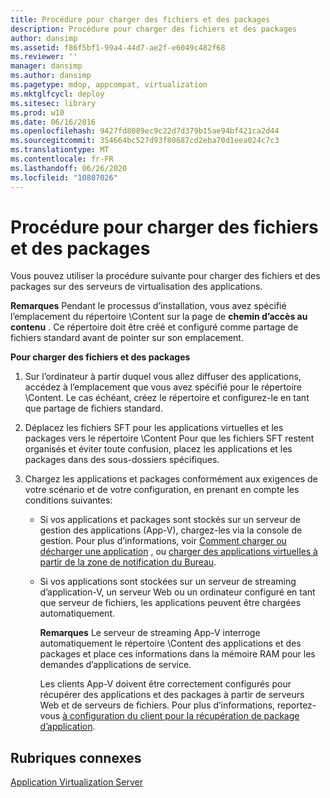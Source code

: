 ```yaml
---
title: Procédure pour charger des fichiers et des packages
description: Procédure pour charger des fichiers et des packages
author: dansimp
ms.assetid: f86f5bf1-99a4-44d7-ae2f-e6049c482f68
ms.reviewer: ''
manager: dansimp
ms.author: dansimp
ms.pagetype: mdop, appcompat, virtualization
ms.mktglfcycl: deploy
ms.sitesec: library
ms.prod: w10
ms.date: 06/16/2016
ms.openlocfilehash: 9427fd8089ec9c22d7d379b15ae94bf421ca2d44
ms.sourcegitcommit: 354664bc527d93f80687cd2eba70d1eea024c7c3
ms.translationtype: MT
ms.contentlocale: fr-FR
ms.lasthandoff: 06/26/2020
ms.locfileid: "10807026"
---
```

# Procédure pour charger des fichiers et des packages


Vous pouvez utiliser la procédure suivante pour charger des fichiers et des packages sur des serveurs de virtualisation des applications.

**Remarques**  Pendant le processus d’installation, vous avez spécifié l’emplacement du répertoire \\Content sur la page de **chemin d’accès au contenu** . Ce répertoire doit être créé et configuré comme partage de fichiers standard avant de pointer sur son emplacement.

 

**Pour charger des fichiers et des packages**

1.  Sur l’ordinateur à partir duquel vous allez diffuser des applications, accédez à l’emplacement que vous avez spécifié pour le répertoire \\Content. Le cas échéant, créez le répertoire et configurez-le en tant que partage de fichiers standard.

2.  Déplacez les fichiers SFT pour les applications virtuelles et les packages vers le répertoire \\Content Pour que les fichiers SFT restent organisés et éviter toute confusion, placez les applications et les packages dans des sous-dossiers spécifiques.

3.  Chargez les applications et packages conformément aux exigences de votre scénario et de votre configuration, en prenant en compte les conditions suivantes:

    -   Si vos applications et packages sont stockés sur un serveur de gestion des applications (App-V), chargez-les via la console de gestion. Pour plus d’informations, voir [Comment charger ou décharger une application](how-to-load-or-unload-an-application.md) , ou [charger des applications virtuelles à partir de la zone de notification du Bureau](how-to-load-virtual-applications-from-the-desktop-notification-area.md).

    -   Si vos applications sont stockées sur un serveur de streaming d’application-V, un serveur Web ou un ordinateur configuré en tant que serveur de fichiers, les applications peuvent être chargées automatiquement.

        **Remarques**  Le serveur de streaming App-V interroge automatiquement le répertoire \\Content des applications et des packages et place ces informations dans la mémoire RAM pour les demandes d’applications de service.

        Les clients App-V doivent être correctement configurés pour récupérer des applications et des packages à partir de serveurs Web et de serveurs de fichiers. Pour plus d’informations, reportez-vous [à configuration du client pour la récupération de package d’application](how-to-configure-the-client-for-application-package-retrieval.md).

         

## Rubriques connexes


[Application Virtualization Server](application-virtualization-server.md)

 

 





